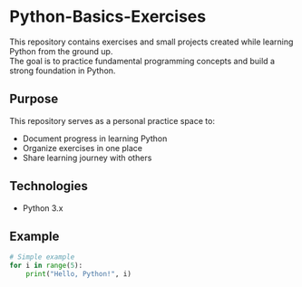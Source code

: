 # Python-Basics-Exercises

This repository contains exercises and small projects created while learning Python from the ground up.  
The goal is to practice fundamental programming concepts and build a strong foundation in Python.

## Purpose
This repository serves as a personal practice space to:
- Document progress in learning Python  
- Organize exercises in one place  
- Share learning journey with others  

## Technologies
- Python 3.x  

## Example
```python
# Simple example
for i in range(5):
    print("Hello, Python!", i)
